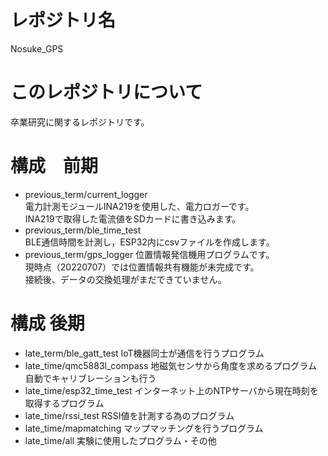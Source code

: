 # レポジトリ名
Nosuke_GPS

# このレポジトリについて
卒業研究に関するレポジトリです。

# 構成　前期
* previous_term/current_logger  
電力計測モジュールINA219を使用した、電力ロガーです。   
INA219で取得した電流値をSDカードに書き込みます。
* previous_term/ble_time_test   
BLE通信時間を計測し，ESP32内にcsvファイルを作成します。   
* previous_term/gps_logger
位置情報発信機用プログラムです。   
現時点（20220707）では位置情報共有機能が未完成です。   
接続後、データの交換処理がまだできていません。

# 構成 後期
* late_term/ble_gatt_test
IoT機器同士が通信を行うプログラム
* late_time/qmc5883l_compass
地磁気センサから角度を求めるプログラム
自動でキャリブレーションも行う
* late_time/esp32_time_test
インターネット上のNTPサーバから現在時刻を取得するプログラム
* late_time/rssi_test
RSSI値を計測する為のプログラム
* late_time/mapmatching
マップマッチングを行うプログラム
* late_time/all
実験に使用したプログラム・その他